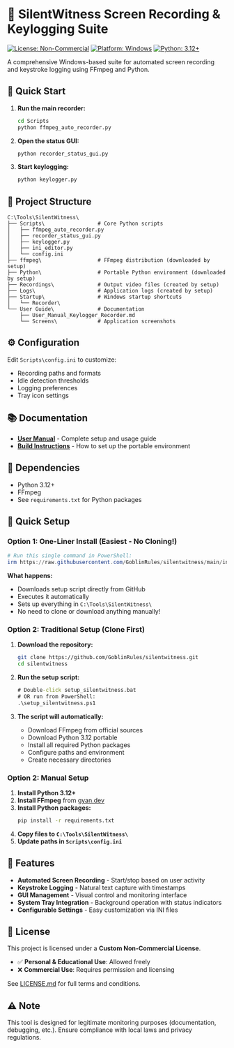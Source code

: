 # 🎥 SilentWitness Screen Recording & Keylogging Suite

[![License: Non-Commercial](https://img.shields.io/badge/License-Non--Commercial-red.svg)](LICENSE.md)
[![Platform: Windows](https://img.shields.io/badge/Platform-Windows-blue.svg)](https://www.microsoft.com/windows)
[![Python: 3.12+](https://img.shields.io/badge/Python-3.12+-green.svg)](https://www.python.org/)

A comprehensive Windows-based suite for automated screen recording and keystroke logging using FFmpeg and Python.

## 🚀 Quick Start

1. **Run the main recorder:**
   ```cmd
   cd Scripts
   python ffmpeg_auto_recorder.py
   ```

2. **Open the status GUI:**
   ```cmd
   python recorder_status_gui.py
   ```

3. **Start keylogging:**
   ```cmd
   python keylogger.py
   ```

## 📁 Project Structure

```
C:\Tools\SilentWitness\
├── Scripts\                 # Core Python scripts
│   ├── ffmpeg_auto_recorder.py
│   ├── recorder_status_gui.py
│   ├── keylogger.py
│   ├── ini_editor.py
│   └── config.ini
├── ffmpeg\                  # FFmpeg distribution (downloaded by setup)
├── Python\                  # Portable Python environment (downloaded by setup)
├── Recordings\              # Output video files (created by setup)
├── Logs\                    # Application logs (created by setup)
├── Startup\                 # Windows startup shortcuts
│   └── Recorder\
└── User Guide\              # Documentation
    ├── User_Manual_Keylogger_Recorder.md
    └── Screens\             # Application screenshots
```

## ⚙️ Configuration

Edit `Scripts\config.ini` to customize:
- Recording paths and formats
- Idle detection thresholds
- Logging preferences
- Tray icon settings

## 📚 Documentation

- **[User Manual](User%20Guide/User_Manual_Keylogger_Recorder.md)** - Complete setup and usage guide
- **[Build Instructions](User%20Guide/User_Manual_Keylogger_Recorder.md#-build-instructions)** - How to set up the portable environment

## 🔧 Dependencies

- Python 3.12+
- FFmpeg
- See `requirements.txt` for Python packages

## 🚀 Quick Setup

### **Option 1: One-Liner Install (Easiest - No Cloning!)**
```powershell
# Run this single command in PowerShell:
irm https://raw.githubusercontent.com/GoblinRules/silentwitness/main/install_silentwitness.ps1 | iex
```

**What happens:**
- Downloads setup script directly from GitHub
- Executes it automatically
- Sets up everything in `C:\Tools\SilentWitness\`
- No need to clone or download anything manually!

### **Option 2: Traditional Setup (Clone First)**
1. **Download the repository:**
   ```bash
   git clone https://github.com/GoblinRules/silentwitness.git
   cd silentwitness
   ```

2. **Run the setup script:**
   ```cmd
   # Double-click setup_silentwitness.bat
   # OR run from PowerShell:
   .\setup_silentwitness.ps1
   ```

3. **The script will automatically:**
   - Download FFmpeg from official sources
   - Download Python 3.12 portable
   - Install all required Python packages
   - Configure paths and environment
   - Create necessary directories

### **Option 2: Manual Setup**
1. **Install Python 3.12+**
2. **Install FFmpeg** from [gyan.dev](https://www.gyan.dev/ffmpeg/builds/)
3. **Install Python packages:**
   ```bash
   pip install -r requirements.txt
   ```
4. **Copy files to `C:\Tools\SilentWitness\`**
5. **Update paths in `Scripts\config.ini`**

## 🎯 Features

- **Automated Screen Recording** - Start/stop based on user activity
- **Keystroke Logging** - Natural text capture with timestamps
- **GUI Management** - Visual control and monitoring interface
- **System Tray Integration** - Background operation with status indicators
- **Configurable Settings** - Easy customization via INI files

## 📄 License

This project is licensed under a **Custom Non-Commercial License**. 

- ✅ **Personal & Educational Use**: Allowed freely
- ❌ **Commercial Use**: Requires permission and licensing

See [LICENSE.md](LICENSE.md) for full terms and conditions.

## ⚠️ Note

This tool is designed for legitimate monitoring purposes (documentation, debugging, etc.). Ensure compliance with local laws and privacy regulations.



